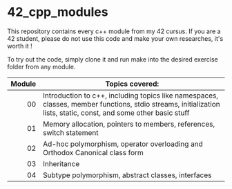 # 42_cpp_modules

This repository contains every c++ module from my 42 cursus.
If you are a 42 student, please do not use this code and make your own researches, it's worth it !

To try out the code, simply clone it and run make into the desired exercise folder from any module.

| Module|           Topics covered:                                                                                                                                       |
|------:|-----------------------------------------------------------------------------------------------------------------------------------------------------------------|
|     00| Introduction to c++, including topics like namespaces, classes, member functions, stdio streams, initialization lists, static, const, and some other basic stuff|
|     01| Memory allocation, pointers to members, references, switch statement                                                                                            |
|     02| Ad-hoc polymorphism, operator overloading and Orthodox Canonical class form                                                                                     |
|     03| Inheritance                                                                                                                                                     |
|     04| Subtype polymorphism, abstract classes, interfaces                                                                                                              |
